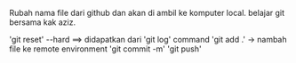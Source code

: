 Rubah nama file dari github dan akan di ambil ke komputer local.
belajar git bersama kak aziz.

'git reset' --hard <commit hash> ==> didapatkan dari 'git log' command
'git add .' -> nambah file ke remote environment
'git commit -m' 
'git push'
